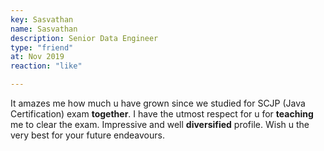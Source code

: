 ```yaml
--- 
key: Sasvathan
name: Sasvathan
description: Senior Data Engineer
type: "friend"
at: Nov 2019
reaction: "like"

---
```


It amazes me how much u have grown since we studied for SCJP (Java Certification) exam **together**. I have the utmost respect for u for **teaching** me to clear the exam. Impressive and well **diversified** profile. Wish u the very best for your future endeavours.
